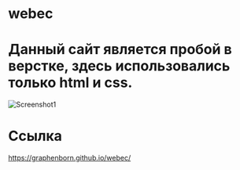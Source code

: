 # webec
# Данный сайт является пробой в верстке, здесь использовались только html и css.
![Screenshot1](https://github.com/graphenborn/webec/blob/master/screenshots/Opera%20%D0%A1%D0%BD%D0%B8%D0%BC%D0%BE%D0%BA_2022-06-14_181226_graphenborn.github.io.png?raw=true)
# Ссылка
https://graphenborn.github.io/webec/
